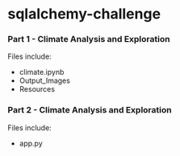 # sqlalchemy-challenge

### Part 1 - Climate Analysis and Exploration
Files include:
<ul>
    <li>climate.ipynb</li>
    <li>Output_Images</li>
    <li>Resources</li>
</ul>

### Part 2 - Climate Analysis and Exploration
Files include:
<ul>
    <li>app.py</li>
</ul>
